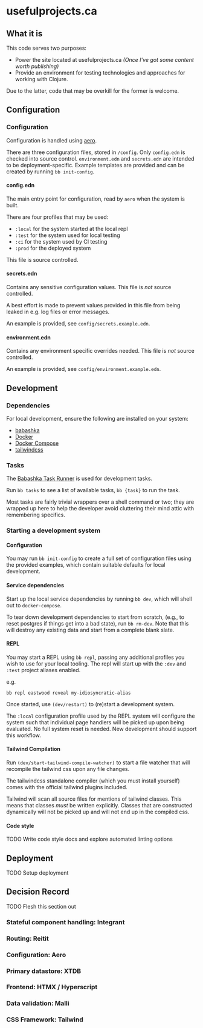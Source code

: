 # usefulprojects.ca

## What it is

This code serves two purposes:

- Power the site located at usefulprojects.ca _(Once I've got some content worth publishing)_
- Provide an environment for testing technologies and approaches for working with Clojure.

Due to the latter, code that may be overkill for the former is welcome. 

## Configuration
### Configuration

Configuration is handled using [aero](https://github.com/juxt/aero).

There are three configuration files, stored in `/config`. 
Only `config.edn` is checked into source control.
`environment.edn` and `secrets.edn` are intended to be deployment-specific.
Example templates are provided and can be created by running 
`bb init-config`.

#### config.edn

The main entry point for configuration, read by `aero` when the system is built.

There are four profiles that may be used:

- `:local` for the system started at the local repl
- `:test` for the system used for local testing
- `:ci` for the system used by CI testing
- `:prod` for the deployed system

This file is source controlled.

#### secrets.edn

Contains any sensitive configuration values. 
This file is _not_ source controlled.

A best effort is made to prevent values provided in this file from being leaked 
in e.g. log files or error messages.

An example is provided, see `config/secrets.example.edn`.

#### environment.edn

Contains any environment specific overrides needed.
This file is _not_ source controlled.

An example is provided, see `config/environment.example.edn`.

## Development
### Dependencies

For local development, ensure the following are installed on your system:
- [babashka](https://github.com/babashka/babashka#installation)
- [Docker](https://docs.docker.com/engine/install/)
- [Docker Compose](https://docs.docker.com/compose/install/)
- [tailwindcss](https://github.com/tailwindlabs/tailwindcss/releases/latest)

### Tasks

The [Babashka Task Runner](https://book.babashka.org/#tasks) is used for 
development tasks. 

Run `bb tasks` to see a list of available tasks, `bb {task}` to run the task.

Most tasks are fairly trivial wrappers over a shell command or two; they are 
wrapped up here to help the developer avoid cluttering their mind attic with
remembering specifics.

### Starting a development system
#### Configuration

You may run `bb init-config` to create a full set of configuration files using
the provided examples, which contain suitable defaults for local development.

#### Service dependencies

Start up the local service dependencies by running `bb dev`, which will shell
out to `docker-compose`.

To tear down development dependencies to start from scratch, (e.g., to reset 
postgres if things get into a bad state), run `bb rm-dev`. Note that this will 
destroy any existing data and start from a complete blank slate.

#### REPL

You may start a REPL using `bb repl`, passing any additional profiles you wish
to use for your local tooling. The repl will start up with the `:dev` and 
`:test` project aliases enabled.

e.g.
```
bb repl eastwood reveal my-idiosyncratic-alias
```

Once started, use `(dev/restart)` to (re)start a development system.

The `:local` configuration profile used by the REPL system will configure the 
system such that individual page handlers will be picked up upon being evaluated.
No full system reset is needed. New development should support this workflow.

#### Tailwind Compilation

Run `(dev/start-tailwind-compile-watcher)` to start a file watcher that will
recompile the tailwind css upon any file changes.

The tailwindcss standalone compiler (which you must install yourself) comes with
the official tailwind plugins included.

Tailwind will scan all source files for mentions of tailwind classes. This means
that classes _must_ be written explicitly. Classes that are constructed
dynamically will not be picked up and will not end up in the compiled css.

#### Code style

TODO Write code style docs and explore automated linting options

## Deployment

TODO Setup deployment

## Decision Record

TODO Flesh this section out

### Stateful component handling: Integrant

### Routing: Reitit

### Configuration: Aero

### Primary datastore: XTDB

### Frontend: HTMX / Hyperscript

### Data validation: Malli

### CSS Framework: Tailwind
